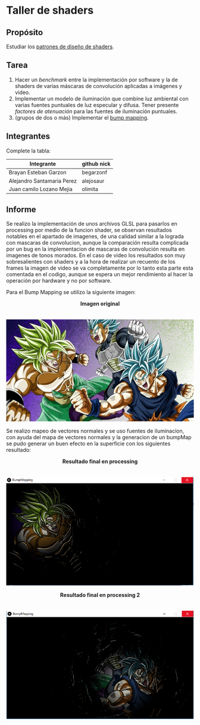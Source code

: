 # Taller de shaders

## Propósito

Estudiar los [patrones de diseño de shaders](http://visualcomputing.github.io/Shaders/#/4).

## Tarea

1. Hacer un _benchmark_ entre la implementación por software y la de shaders de varias máscaras de convolución aplicadas a imágenes y video.
2. Implementar un modelo de iluminación que combine luz ambiental con varias fuentes puntuales de luz especular y difusa. Tener presente _factores de atenuación_ para las fuentes de iluminación puntuales.
3. (grupos de dos o más) Implementar el [bump mapping](https://en.wikipedia.org/wiki/Bump_mapping).

## Integrantes

Complete la tabla:

| Integrante | github nick |
|------------|-------------|
|   Brayan Esteban Garzon         |   begarzonf          |
|   Alejandro Santamaria Perez         |   alejosaur          |
|   Juan camilo Lozano Mejia         |   olimita         |



## Informe

Se realizo la implementación de unos archivos GLSL para pasarlos en processing por medio de la funcion shader, se observan resultados notables en el apartado de imagenes, de una calidad similar a la lograda con mascaras de convolucion, aunque la comparación resulta complicada por un bug en la implementacion de mascaras de convolución resulta en imagenes de tonos morados. En el caso de video los resultados son muy sobresalientes con shaders y a la hora de realizar un recuento de los frames la imagen de video se va completamente por lo tanto esta parte esta comentada en el codigo, aunque se espera un mejor rendimiento al hacer la operación por hardware y no por software.


Para el Bump Mapping se utilizo la siguiente imagen:
<p align="center">
  <b>Imagen original</b><br>
  <br><br>
  <img src="https://github.com/begarzonf/Computacion-Visual/blob/master/Taller%204/BumpMapping/imagen.png">
</p>


Se realizo mapeo de vectores normales y se uso fuentes de iluminacion, con ayuda del mapa de vectores normales y la generacion de un bumpMap se pudo generar un buen efecto en la superficie con los siguientes resultado:

<p align="center">
  <b>Resultado final en processing</b><br>
  <br><br>
  <img src="https://github.com/begarzonf/Computacion-Visual/blob/master/Taller%204/BumpMapping/imagen2.png">
</p>


<p align="center">
  <b>Resultado final en processing 2</b><br>
  <br><br>
  <img src="https://github.com/begarzonf/Computacion-Visual/blob/master/Taller%204/BumpMapping/imagen3.png">
</p>

